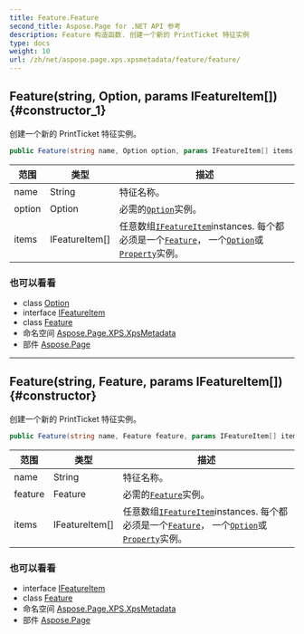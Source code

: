 ```yaml
---
title: Feature.Feature
second_title: Aspose.Page for .NET API 参考
description: Feature 构造函数. 创建一个新的 PrintTicket 特征实例
type: docs
weight: 10
url: /zh/net/aspose.page.xps.xpsmetadata/feature/feature/
---
```

## Feature(string, Option, params IFeatureItem[]) {#constructor_1}

创建一个新的 PrintTicket 特征实例。

```csharp
public Feature(string name, Option option, params IFeatureItem[] items)
```

| 范围 | 类型 | 描述 |
| --- | --- | --- |
| name | String | 特征名称。 |
| option | Option | 必需的[`Option`](../../option/)实例。 |
| items | IFeatureItem[] | 任意数组[`IFeatureItem`](../../ifeatureitem/)instances. 每个都必须是一个[`Feature`](../)， 一个[`Option`](../../option/)或[`Property`](../../property/)实例。 |

### 也可以看看

* class [Option](../../option/)
* interface [IFeatureItem](../../ifeatureitem/)
* class [Feature](../)
* 命名空间 [Aspose.Page.XPS.XpsMetadata](../../feature/)
* 部件 [Aspose.Page](../../../)

---

## Feature(string, Feature, params IFeatureItem[]) {#constructor}

创建一个新的 PrintTicket 特征实例。

```csharp
public Feature(string name, Feature feature, params IFeatureItem[] items)
```

| 范围 | 类型 | 描述 |
| --- | --- | --- |
| name | String | 特征名称。 |
| feature | Feature | 必需的[`Feature`](../)实例。 |
| items | IFeatureItem[] | 任意数组[`IFeatureItem`](../../ifeatureitem/)instances. 每个都必须是一个[`Feature`](../)， 一个[`Option`](../../option/)或[`Property`](../../property/)实例。 |

### 也可以看看

* interface [IFeatureItem](../../ifeatureitem/)
* class [Feature](../)
* 命名空间 [Aspose.Page.XPS.XpsMetadata](../../feature/)
* 部件 [Aspose.Page](../../../)


